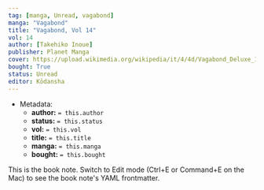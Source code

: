 ```yaml
---
tag: [manga, Unread, vagabond]
manga: "Vagabond"
title: "Vagabond, Vol 14"
vol: 14
author: [Takehiko Inoue]
publisher: Planet Manga
cover: https://upload.wikimedia.org/wikipedia/it/4/4d/Vagabond_Deluxe_1.jpg
bought: True
status: Unread
editor: Kōdansha
---
```


- Metadata:
    - **author:** `= this.author`
    - **status:** `= this.status`
    - **vol:** `= this.vol`
    - **title:** `= this.title`
    - **manga:** `= this.manga`
    - **bought:** `= this.bought`

This is the book note. Switch to Edit mode (Ctrl+E or Command+E on the Mac) to see the book note's YAML frontmatter.